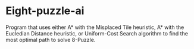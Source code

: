 # Eight-puzzle-ai
Program that uses either A* with the Misplaced Tile heuristic, A* with the Eucledian Distance heuristic, or Uniform-Cost Search algorithm to find the most optimal path to solve 8-Puzzle.
